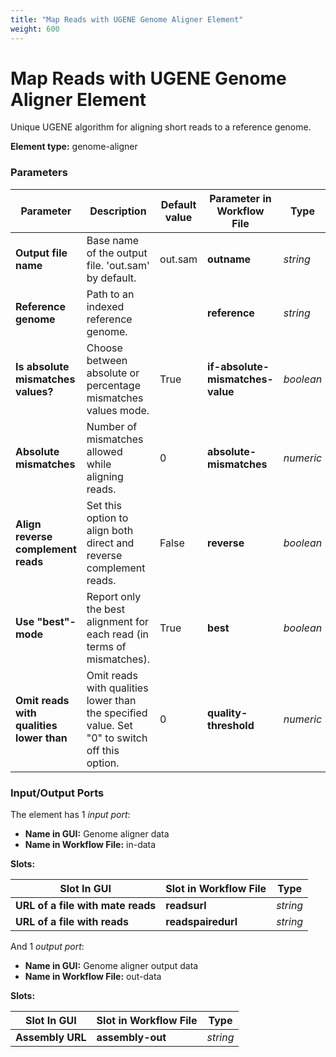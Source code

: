 ```yaml
---
title: "Map Reads with UGENE Genome Aligner Element"
weight: 600
---
```


# Map Reads with UGENE Genome Aligner Element

Unique UGENE algorithm for aligning short reads to a reference genome.

**Element type:** genome-aligner

### Parameters

| Parameter                           | Description                                                     | Default value | Parameter in Workflow File     | Type    |
|-------------------------------------|-----------------------------------------------------------------|---------------|--------------------------------|---------|
| **Output file name**                | Base name of the output file. 'out.sam' by default.             | out.sam       | **outname**                    | _string_|
| **Reference genome**                | Path to an indexed reference genome.                            |               | **reference**                  | _string_|
| **Is absolute mismatches values?**  | Choose between absolute or percentage mismatches values mode.   | True          | **if-absolute-mismatches-value** | _boolean_|
| **Absolute mismatches**             | Number of mismatches allowed while aligning reads.              | 0             | **absolute-mismatches**        | _numeric_|
| **Align reverse complement reads**  | Set this option to align both direct and reverse complement reads.| False        | **reverse**                    | _boolean_|
| **Use "best"-mode**                 | Report only the best alignment for each read (in terms of mismatches). | True       | **best**                       | _boolean_|
| **Omit reads with qualities lower than** | Omit reads with qualities lower than the specified value. Set "0" to switch off this option. | 0 | **quality-threshold**          | _numeric_|

### Input/Output Ports

The element has 1 _input port_:

- **Name in GUI:** Genome aligner data
- **Name in Workflow File:** in-data

**Slots:**

| Slot In GUI                  | Slot in Workflow File | Type    |
|------------------------------|-----------------------|---------|
| **URL of a file with mate reads**  | **readsurl**           | _string_|
| **URL of a file with reads**       | **readspairedurl**     | _string_|

And 1 _output port_:

- **Name in GUI:** Genome aligner output data
- **Name in Workflow File:** out-data

**Slots:**

| Slot In GUI           | Slot in Workflow File | Type    |
|-----------------------|-----------------------|---------|
| **Assembly URL**      | **assembly-out**      | _string_|